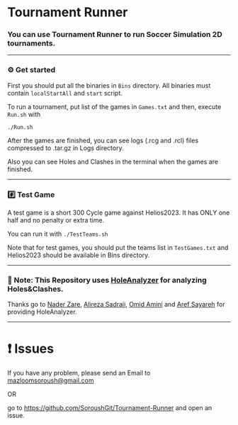# Tournament Runner
### You can use Tournament Runner to run Soccer Simulation 2D tournaments.
-------------------------------------------

### :gear: Get started

First you should put all the binaries in `Bins` directory. All binaries must contain `localStartAll` and `start` script.

To run a tournament, put list of the games in `Games.txt` and then, execute `Run.sh` with
```
./Run.sh
```
After the games are finished, you can see logs (.rcg and .rcl) files compressed to .tar.gz in Logs directory. 

Also you can see Holes and Clashes in the terminal when the games are finished.

-------------------------------------------

### :hash: Test Game

A test game is a short 300 Cycle game against Helios2023. It has ONLY one half and no penalty or extra time.

You can run it with `./TestTeams.sh`

Note that for test games, you should put the teams list in `TestGames.txt` and Helios2023 should be available in Bins directory.   

-------------------------------------------

### :green_book: Note: This Repository uses [HoleAnalyzer](https://github.com/RCSS-IR/HoleAnalyzer) for analyzing Holes&Clashes.
Thanks go to [Nader Zare](https://github.com/naderzare), [Alireza Sadraii](https://github.com/sadraiiali), [Omid Amini](https://github.com/mroa4) and [Aref Sayareh](https://github.com/Arefsa78) for providing HoleAnalyzer.

--------------------------------------------

# :heavy_exclamation_mark: Issues
If you have any problem, please send an Email to mazloomsoroush@gmail.com 

OR

go to https://github.com/SoroushGit/Tournament-Runner and open an issue.
